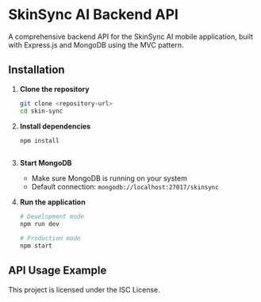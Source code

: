 # SkinSync AI Backend API

A comprehensive backend API for the SkinSync AI mobile application, built with Express.js and MongoDB using the MVC pattern.

## Installation

1. **Clone the repository**
   ```bash
   git clone <repository-url>
   cd skin-sync
   ```

2. **Install dependencies**
   ```bash
   npm install
 
3. **Start MongoDB**
   - Make sure MongoDB is running on your system
   - Default connection: `mongodb://localhost:27017/skinsync`

4. **Run the application**
   ```bash
   # Development mode
   npm run dev
   
   # Production mode
   npm start
   
## API Usage Example
This project is licensed under the ISC License.
